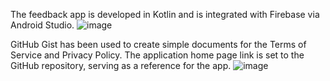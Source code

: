 The feedback app is developed in Kotlin  and is integrated with Firebase via Android Studio. 
![image](https://github.com/user-attachments/assets/38d193a4-3b87-472e-8101-8aba07265c57)

GitHub Gist has been used to create simple documents for the Terms of Service and Privacy Policy. 
The application home page link is set to the GitHub repository, serving as a reference for the app.
![image](https://github.com/user-attachments/assets/71780f94-3c5a-4dc4-aa41-e37ce8f6ac35)

